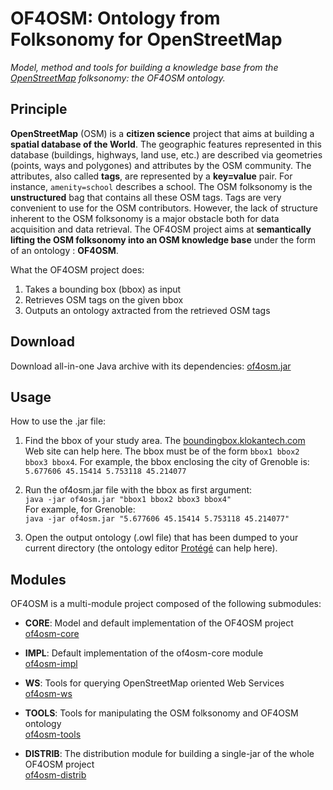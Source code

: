 # OF4OSM: Ontology from Folksonomy for OpenStreetMap

*Model, method and tools for building a knowledge base from the [OpenStreetMap] folksonomy: the OF4OSM ontology.*

## Principle

**OpenStreetMap** (OSM) is a **citizen science** project that aims at building a **spatial database of the World**. The geographic features represented in this database (buildings, highways, land use, etc.) are described via geometries (points, ways and polygones) and attributes by the OSM community. The attributes, also called **tags**, are represented by a **key=value** pair. For instance, `amenity=school` describes a school. The OSM folksonomy is the **unstructured** bag that contains all these OSM tags. Tags are very convenient to use for the OSM contributors. However, the lack of structure inherent to the OSM folksonomy is a major obstacle both for data acquisition and data retrieval. The OF4OSM project aims at **semantically lifting the OSM folksonomy into an OSM knowledge base** under the form of an ontology : **OF4OSM**.

What the OF4OSM project does:
1. Takes a bounding box (bbox) as input
2. Retrieves OSM tags on the given bbox
3. Outputs an ontology axtracted from the retrieved OSM tags

## Download

Download all-in-one Java archive with its dependencies: [of4osm.jar]

## Usage

How to use the .jar file:

1. Find the bbox of your study area. The [boundingbox.klokantech.com] Web site can help here. The bbox must be of the form `bbox1 bbox2 bbox3 bbox4`. For example, the bbox enclosing the city of Grenoble is: `5.677606 45.15414 5.753118 45.214077`

2. Run the of4osm.jar file with the bbox as first argument:   
`java -jar of4osm.jar "bbox1 bbox2 bbox3 bbox4"`   
For example, for Grenoble:   
`java -jar of4osm.jar "5.677606 45.15414 5.753118 45.214077"`   

3. Open the output ontology (.owl file) that has been  dumped to your current directory (the ontology editor [Protégé] can help here).

## Modules

OF4OSM is a multi-module project composed of the following submodules:

* **CORE**: Model and default implementation of the OF4OSM project   
[of4osm-core]

* **IMPL**: Default implementation of the of4osm-core module   
[of4osm-impl]

* **WS**: Tools for querying OpenStreetMap oriented Web Services   
[of4osm-ws]

* **TOOLS**: Tools for manipulating the OSM folksonomy and OF4OSM ontology   
[of4osm-tools]

* **DISTRIB**: The distribution module for building a single-jar of the whole OF4OSM project   
[of4osm-distrib]

[OpenStreetMap]:https://www.openstreetmap.org/
[of4osm-parent]:https://github.com/anthonyhombiat/OF4OSM
[of4osm-core]:https://github.com/anthonyhombiat/OF4OSM/tree/master/core
[of4osm-distrib]:https://github.com/anthonyhombiat/OF4OSM/tree/master/distrib
[of4osm-impl]:https://github.com/anthonyhombiat/OF4OSM/tree/master/impl
[of4osm-tools]:https://github.com/anthonyhombiat/OF4OSM/tree/master/tools
[of4osm-ws]:https://github.com/anthonyhombiat/OF4OSM/tree/master/ws
[boundingbox.klokantech.com]:http://boundingbox.klokantech.com/
[Protégé]:http://protege.stanford.edu/
[of4osm.jar]:http://github.com/anthonyhombiat/OF4OSM/raw/master/distrib/target/of4osm.jar
